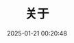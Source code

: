 ---
title: 关于
date: 2025-01-21 00:20:48
aside: false
top_img: false
background: "#f8f9fe"
comments: false
type: "about"
---